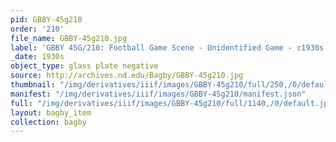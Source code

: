```yaml
---
pid: GBBY-45g210
order: '210'
file_name: GBBY-45g210.jpg
label: 'GBBY 45G/210: Football Game Scene - Unidentified Game - c1930s'
_date: 1930s
object_type: glass plate negative
source: http://archives.nd.edu/Bagby/GBBY-45g210.jpg
thumbnail: "/img/derivatives/iiif/images/GBBY-45g210/full/250,/0/default.jpg"
manifest: "/img/derivatives/iiif/images/GBBY-45g210/manifest.json"
full: "/img/derivatives/iiif/images/GBBY-45g210/full/1140,/0/default.jpg"
layout: bagby_item
collection: bagby
---
```

